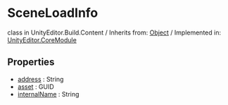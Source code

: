 # SceneLoadInfo
class in UnityEditor.Build.Content
 / Inherits from: <a href="https://docs.unity3d.com/6000.0/Documentation/ScriptReference/Object.html" target="_blank">Object</a> / Implemented in: <a href="https://docs.unity3d.com/6000.0/Documentation/ScriptReference/UnityEditor.CoreModule.html" target="_blank">UnityEditor.CoreModule</a>
## Properties
- <a href="https://docs.unity3d.com/6000.0/Documentation/ScriptReference/SceneLoadInfo-address.html" target="_blank">address</a> : String
- <a href="https://docs.unity3d.com/6000.0/Documentation/ScriptReference/SceneLoadInfo-asset.html" target="_blank">asset</a> : GUID
- <a href="https://docs.unity3d.com/6000.0/Documentation/ScriptReference/SceneLoadInfo-internalName.html" target="_blank">internalName</a> : String

